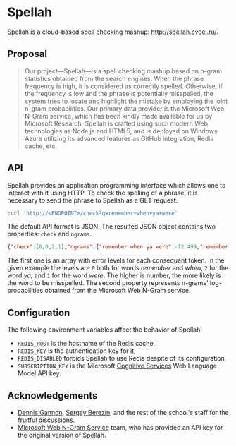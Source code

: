 Spellah
=======

Spellah is a cloud-based spell checking mashup: <http://spellah.eveel.ru/>.

## Proposal

> Our project—Spellah—is a spell checking mashup based on n-gram statistics obtained from the search engines. When the phrase frequency is high, it is considered as correctly spelled. Otherwise, if the frequency is low and the phrase is potentially misspelled, the system tries to locate and highlight the mistake by employing the joint n-gram probabilities. Our primary data provider is the Microsoft Web N-Gram service, which has been kindly made available for us by Microsoft Research. Spellah is crafted using such modern Web technologies as Node.js and HTML5, and is deployed on Windows Azure utilizing its advanced features as GitHub integration, Redis cache, etc.

## API

Spellah provides an application programming interface which allows one to interact with it using HTTP. To check the spelling of a phrase, it is necessary to send the phrase to Spellah as a GET request.

```bash
curl 'http://<ENDPOINT>/check?q=remember+when+ya+were'
```

The default API format is JSON. The resulted JSON object contains two properties: `check` and `ngrams`.

```json
{"check":[0,0,2,1],"ngrams":{"remember when ya were":-12.499,"remember when ya":-9.831,"when ya were":-9.888,"remember when":-5.705,"when ya":-7.26,"ya were":-8.374,"remember":-3.896,"when":-3.004,"ya":-4.647,"were":-3.161}}
```

The first one is an array with error levels for each consequent token. In the given example the levels are `0` both for words *remember* and *when*, `2` for the word *ya*, and `1` for the word *were*. The higher is number, the more likely is the word to be misspelled. The second property represents n-grams' log-probabilities obtained from the Microsoft Web N-Gram service.

## Configuration

The following environment variables affect the behavior of Spellah:

* `REDIS_HOST` is the hostname of the Redis cache,
* `REDIS_KEY` is the authentication key for it,
* `REDIS_DISABLED` forbids Spellah to use Redis despite of its configuration,
* `SUBSCRIPTION_KEY` is the Microsoft [Cognitive Services](https://www.microsoft.com/cognitive-services/en-us/) Web Language Model API key.

## Acknowledgements

* [Dennis Gannon](http://research.microsoft.com/en-us/people/degannon/), [Sergey Berezin](http://cs.msu.ru/persons/238), and the rest of the school's staff for the fruitful discussions.
* [Microsoft Web N-Gram Service](http://weblm.research.microsoft.com) team, who has provided an API key for the original version of Spellah.
